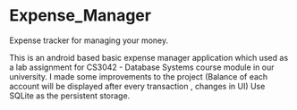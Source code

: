 # Expense_Manager

Expense tracker for managing your money. 

This is an android based basic expense manager application which used as a lab assignment for CS3042 - Database Systems course module in our university.
I made some improvements to the project (Balance of each account will be displayed after every transaction , changes in UI)
Use SQLite as the persistent storage.
